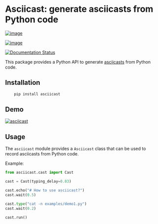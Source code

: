 # Asciicast: generate asciicasts from Python code

[![image](https://img.shields.io/pypi/v/asciicast.svg)](https://pypi.python.org/pypi/asciicast)

[![image](https://img.shields.io/travis/sfermigier/asciicast.svg)](https://travis-ci.com/sfermigier/asciicast)

[![Documentation Status](https://readthedocs.org/projects/asciicast/badge/?version=latest)](https://asciicast.readthedocs.io/en/latest/?version=latest)

This package provides a Python API to generate
[asciicasts](https://asciinema.org/docs/asciicast-v2) from Python code.

## Installation

```bash
    pip install asciicast
```

## Demo

[![asciicast](https://asciinema.org/a/wlIj0hTLZVWnjGdIsiB730KT2.svg)](https://asciinema.org/a/wlIj0hTLZVWnjGdIsiB730KT2)

## Usage

The `asciicast` module provides a `Asciicast` class that can be used to record
asciicasts from Python code.

Example:

```python
from asciicast.cast import Cast

cast = Cast(typing_delay=0.03)

cast.echo("# How to use asciicast?")
cast.wait(0.5)

cast.type("cat -n examples/demo1.py")
cast.wait(0.2)

cast.run()
```
